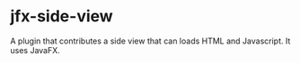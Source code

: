 # jfx-side-view
A plugin that contributes a side view that can loads HTML and Javascript. It uses JavaFX.
